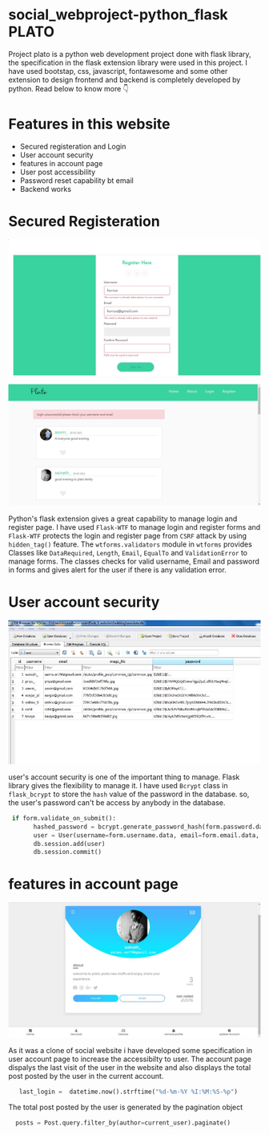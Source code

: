 # social_webproject-python_flask PLATO


Project plato is a python web development project done with flask library, the specification in the flask extension library were used in this project.
I have used bootstap, css, javascript, fontawesome and some other extension to design frontend and backend is completely developed by python. 
Read below to know more :point_down:

# Features in this website

* Secured registeration and Login
* User account security
* features in account page
* User post accessibility
* Password reset capability bt email
* Backend works

# Secured Registeration

![alt text](https://github.com/sainath-murugan/social_webproject-python_flask/blob/main/plato/register.JPG)

![alt text](https://github.com/sainath-murugan/social_webproject-python_flask/blob/main/plato/login_fail.JPG)

Python's flask extension gives a great capability to manage login and register page. I have used `Flask-WTF` to manage login and register forms and `Flask-WTF` protects the login and register page from `CSRF` attack by using `hidden_tag()` feature. The `wtforms.validators` module in `wtforms` provides Classes like `DataRequired`, `Length`, `Email`, `EqualTo` and `ValidationError` to manage forms. The classes checks for valid username, Email and password in forms and gives alert for the user if there is any validation error. 

# User account security

![alt text](https://github.com/sainath-murugan/social_webproject-python_flask/blob/main/plato/database.JPG)

 user's account security is one of the important thing to manage.  Flask library gives the flexibility to manage it. I have used `Bcrypt` class in `flask_bcrypt` to store the `hash` value of the password in the database. so, the user's password can't be access by anybody in the database.
 
 ```python
  if form.validate_on_submit():
        hashed_password = bcrypt.generate_password_hash(form.password.data).decode("utf-8")
        user = User(username=form.username.data, email=form.email.data, password=hashed_password)
        db.session.add(user)
        db.session.commit()
 ```
 
 # features in account page
 
 ![alt text](https://github.com/sainath-murugan/social_webproject-python_flask/blob/main/plato/account.JPG)
 
  As it was a clone of social website i have developed some specification in user account page to increase the accessibilty to user.
  The account page dispalys the last visit of the user in the website and also displays the total post posted by the user in the current account. 
 ```python
    last_login =  datetime.now().strftime("%d-%m-%Y %I:%M:%S-%p")
 ```
The total post posted by the user is generated by the pagination object

 ```python
   posts = Post.query.filter_by(author=current_user).paginate()
 ```
 
